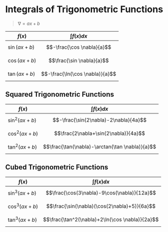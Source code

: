 # Integrals of Trigonometric Functions

> $\nabla = ax+b$

| $f(x)$ | $\int f(x) dx$ |
|--|--|
| $\sin(ax+b)$ | $$-\frac{\cos \nabla}{a}$$ |
| $\cos(ax+b)$ | $$\frac{\sin \nabla}{a}$$ |
| $\tan(ax+b)$ | $$-\frac{\ln(\cos \nabla)}{a}$$ |

## Squared Trigonometric Functions

| $f(x)$ | $\int f(x) dx$ |
|--|--|
| $\sin^2(ax+b)$ | $$-\frac{\sin(2\nabla)-2\nabla}{4a}$$ |
| $\cos^2(ax+b)$ | $$\frac{2\nabla+\sin(2\nabla)}{4a}$$
| $\tan^2(ax+b)$ | $$\frac{\tan(\nabla)-\arctan(\tan \nabla)}{a}$$ |

## Cubed Trigonometric Functions

| $f(x)$ | $\int f(x) dx$ |
|--|--|
| $\sin^3(ax+b)$ | $$\frac{\cos(3\nabla)-9\cos(\nabla)}{12a}$$ |
| $\cos^3(ax+b)$ | $$\frac{\sin(\nabla)(\cos(2\nabla)+5)}{6a}$$ |
| $\tan^3(ax+b)$ | $$\frac{\tan^2(\nabla)+2\ln(\cos \nabla)}{2a}$$ |
